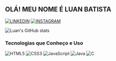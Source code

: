 ## OLÁ! MEU NOME É LUAN BATISTA 

[![LINKEDIN](https://img.shields.io/badge/LinkedIn-0077B5?style=for-the-badge&logo=linkedin&logoColor=white)](https://www.linkedin.com/in/luan-bd-silva/) 
[![INSTAGRAM](https://img.shields.io/badge/Instagram-E4405F?style=for-the-badge&logo=instagram&logoColor=white)](https://instagram.com/luan_bdsilva/)


![Luan's GitHub stats](https://github-readme-stats.vercel.app/api?username=luan-batista-da-silva&show_icons=true&theme=tokyonight)

<section>
    <h3>Tecnologias que Conheço e Uso</h3>
    <img alt="HTML5" src="https://img.shields.io/badge/HTML5-E34F26?style=for-the-badge&logo=html5&logoColor=white">
    <img alt="CSS3" src="https://img.shields.io/badge/CSS3-1572B6?style=for-the-badge&logo=css3&logoColor=white">
    <img alt="JavaScript" src="https://img.shields.io/badge/JavaScript-323330?style=for-the-badge&logo=javascript&logoColor=F7DF1E">
    <img alt="Java" src="https://img.shields.io/badge/Java-ED8B00?style=for-the-badge&logo=openjdk&logoColor=white">
    <img alt="C" src="https://img.shields.io/badge/C-00599C?style=for-the-badge&logo=c&logoColor=white">
</section>
